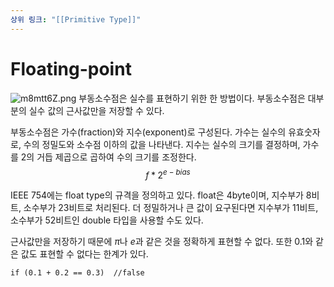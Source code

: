 ```yaml
---
상위 링크: "[[Primitive Type]]"
---
```

# Floating-point
![m8mtt6Z.png](https://i.imgur.com/m8mtt6Z.png)
부동소수점은 실수를 표현하기 위한 한 방법이다. 부동소수점은 대부분의 실수 값의 근사값만을 저장할 수 있다. 

부동소수점은 가수(fraction)와 지수(exponent)로 구성된다. 가수는 실수의 유효숫자로, 수의 정밀도와 소수점 이하의 값을 나타낸다. 지수는 실수의 크기를 결정하며, 가수를 2의 거듭 제곱으로 곱하여 수의 크기를 조정한다.
$$f * 2^{e - bias}$$

IEEE 754에는 float type의 규격을 정의하고 있다. float은 4byte이며, 지수부가 8비트, 소수부가 23비트로 처리된다. 더 정밀하거나 큰 값이 요구된다면 지수부가 11비트, 소수부가 52비트인 double 타입을 사용할 수도 있다.

근사값만을 저장하기 때문에 $\pi$나 $e$과 같은 것을 정확하게 표현할 수 없다. 또한 0.1와 같은 값도 표현할 수 없다는 한계가 있다.

```
if (0.1 + 0.2 == 0.3)  //false
```